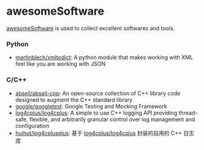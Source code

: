 # awesomeSoftware

[awesomeSoftware](https://parg.co/bh01) is used to collect excellent softwares and tools.

### Python
- [martinblech/xmltodict](https://github.com/martinblech/xmltodict): A python module that makes working with XML feel like you are working with JSON

### C/C++
- [abseil/abseil-cpp](https://github.com/abseil/abseil-cpp): An open-source collection of C++ library code designed to augment the C++ standard library
- [google/googletest](https://github.com/google/googletest): Google Testing and Mocking Framework
- [log4cplus/log4cplus](https://github.com/log4cplus/log4cplus): A simple to use C++ logging API providing thread-safe, flexible, and arbitrarily granular control over log management and configuration
- [huihut/log4cplusplus](https://github.com/huihut/log4cplusplus): 基于 [log4cplus/log4cplus](https://github.com/log4cplus/log4cplus) 封装的自用的 C++ 日志库
